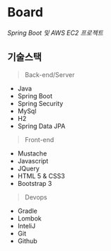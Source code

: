 # Board
_Spring Boot 및 AWS EC2 프로젝트_

## 기술스택

> Back-end/Server

- Java
- Spring Boot
- Spring Security
- MySql
- H2
- Spring Data JPA

> Front-end

- Mustache
- Javascript
- JQuery
- HTML 5 & CSS3
- Bootstrap 3

> Devops

- Gradle
- Lombok
- InteliJ
- Git
- Github
